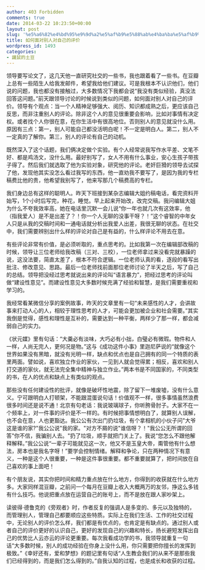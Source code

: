 ```yaml
---
author: 403 Forbidden
comments: true
date: 2014-03-22 10:23:50+00:00
layout: post
slug: '%e5%a6%82%e4%bd%95%e9%9d%a2%e5%af%b9%e5%88%ab%e4%ba%ba%e5%af%b9%e8%87%aa%e5%b7%b1%e7%9a%84%e8%af%84%e4%bb%b7'
title: 如何面对别人对自己的评价
wordpress_id: 1493
categories:
- 鼹鼠的土豆
---
```

领导要写论文了，这几天他一直研究社交的一些书，我也跟着看了一些书。在豆瓣上总有一些陌生人给我发邮件，希望我给他们建议。可是我根本不认识他们，他们说的问题，我也都没有接触过，大多数情况下我都会说“我没有类似经验，真没法回答这问题。”前天跟领导讨论的时候说到类似的问题，如何面对别人对自己的评价。领导有个观点：当一个人精神足够强大、阅历、知识都成熟之后，更应该自己反思，而非注重别人的评论。除非这个人的意见很重要会影响，比如对事情有决定权。或者找个人你很在意，在你生活中有很高地位。否则别人的意见就没什么用。原因有三点：第一，别人可能自己都没活明白呢！不一定是明白人。第二，别人不一定真的了解你。第三，别人的评论有自己的动机。

既然深入了这个话题，我们俩决定做个实验。有个人经常说我写作水平差、文笔不好、都是鸡汤文，没什么用。最好别写了，女人不用有什么事业，安心生孩子带孩子得了。然后我们就选取了他为实验对象，研究他的评论。老奸巨猾的领导去试探了他，发现他其实没怎么看过我写的东西，他一直劝我不要写了，是因为我的专栏稿费比他的贵，他希望我别写了，他来写那几个稿费高的专栏。

我们身边总有这样的聪明人。昨天下班接到某杂志编辑大姐约稿电话，看完资料开始写，1个小时后写完，种花，睡觉。早上起来开始改，改完交稿。我问编辑大姐为什么不夸我效率高，她在电话里沉默一会儿说“你一年也就几次有这效率，他（指我爱人）是不是出差了？！你一个人无聊的没事干呀？！”这个睿智的中年女人只是从我的交稿时间和一通电话就分析出我爱人出差，我很无聊的状态。在社交中，我们需要辨别出什么样的评论对自己是有益的，什么样评论不用去在意。

有些评论非常有价值，是必须听取的，重点思考的。比如我第一次在编辑部改稿的时候，领导让三位老师给我改稿（三对、三校），一位老师拿过来没看完就暴躁的说，这没法要，简直太差了，根本不符合逻辑。一位老师认真的看，逐段的看写出批注、修改意见、思路。最后一位老师找前面那位老师讨论了半天之后，写了自己的总结。领导把没经过思考就说出来的评论叫“语言暴力”，把经过思考的评论叫做“建设性意见”。而建设性意见大多数时候充满了经验和智慧，是我们需要重视和学习的。

我经常看某微信分享的案例故事，昨天的文章里有一句“未来感性的人才，会讲故事来打动人心的人，相较于理性思考的人才，可能会更加被企业和社会需要。”其实我倒是觉得，感性和理性是互补的，需要达到一种平衡，两样少了那一样，都会减弱自己的实力。

《状元媒》里有句话：“大羹必有淡味，大巧必有小拙，白璧必有微瑕。物件和人一样，人尚无完人，更何况是物。”这与《成功这件小事》里迦尼萨说的“就像这个世界如果没有黑暗，就没有光明一样，缺点和优点也是自己拥有的同一个特质的表里两面。譬如说，喜欢独立作业的家伙，一见到人就会觉得累；相反，喜欢和别人打交道的家伙，就无法完全集中精神与独立作业。”两本书是不同国家的，不同类型的书，在人的优点和缺点上有类似的观点。

那些没有任何建设性的批评，就像是破坏性地震，除了留下一堆废墟，没有什么意义。宁可跟明白人打顿架，不能跟混蛋说句话！价值观不一样，很多事情虽然浪费很多时间还是说不通！北京有句老话：我说玻璃球子，你听胯骨肘子。大家不在一个频率上，对一件事的评价是不一样的。有时候把事情想明白了，就算别人误解，也不会在意，人也更豁达。我公公有次出门扔垃圾，有个拿相机的小伙子问"大爷这是谁的家?"我公公说"我的家。"对方不屑的说"谁信呀？！"我公公无所谓的回答"你不信，我骗别人去。"扔了垃圾，顺手就把门关上了。我说“您怎么不跟他解释解释。”我公公说“一辈子可能就见这一次，他又不是玉皇大帝，甭管他有什么想法，房本也是我名字呀！”要学会控制情绪。解释和争论，只在两种情况下有意义，一种是这个人很重要，一种是这件事很重要。都不重要就算了，把时间放在自己喜欢的事上面吧！

有个朋友说，其实你把时间和精力重点放在什么地方，你得到的收获就在什么地方多。大家同样混豆瓣，之前问一个每月在豆瓣上收入大概两万的友邻，挣这么多钱有什么技巧。他说把重点放在运营自己的账号上，而不是放在跟人家吵架上。

读彼得·德鲁克的《旁观者》时，作者反复的强调人是多变的、多元以及独特的，而管理别人，管理自己都要顺应这些特质。实际上在我们生活、工作的社交过程中，无论别人的评价怎么样，我们都是有优点的，也肯定是有缺点的。通过别人或者自己的评价更好的认识自己，更好的发现自己的兴趣和特长，扬长避短发挥出自己的优势比人云亦云的评论更重要。每次我看成功学的书，我领导就重复一句话“大多数时候，别人的成功经验在你身上没什么用，你只需要把你擅长的发挥到极致。”《幸好还有，爱和梦想》的题记里有句话“人生教会我们的从来不是那些我们已经得到的，而是我们怎么得到的。”自我认知的过程，也是成长和收获的过程。
